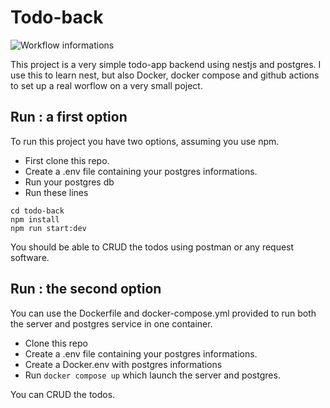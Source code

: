 # Todo-back

![Workflow informations](https://github.com/renaudTh/todo-back/actions/workflows/main.yml/badge.svg)

This project is a very simple todo-app backend using nestjs and postgres.
I use this to learn nest, but also Docker, docker compose and github actions to set up a real worflow on a very small poject. 

## Run : a first option

To run this project you have two options, assuming you use npm. 
- First clone this repo.
- Create a .env file containing your postgres informations. 
- Run your postgres db
- Run these lines

```shell
cd todo-back
npm install
npm run start:dev
```

You should be able to CRUD the todos using postman or any request software.

## Run : the second option

You can use the Dockerfile and docker-compose.yml provided to run both the server and postgres service in one container. 

- Clone this repo
- Create a .env file containing your postgres informations. 
- Create a Docker.env with postgres informations
- Run `docker compose up` which launch the server and postgres.

You can CRUD the todos.